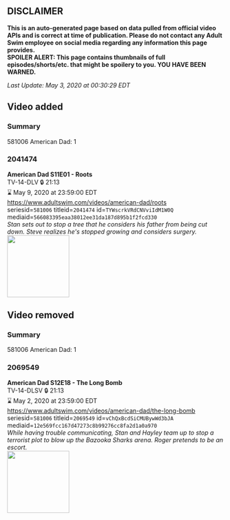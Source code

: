 ## DISCLAIMER
**This is an auto-generated page based on data pulled from official video APIs and is correct at time of publication. Please do not contact any Adult Swim employee on social media regarding any information this page provides.**  
**SPOILER ALERT: This page contains thumbnails of full episodes/shorts/etc. that might be spoilery to you. YOU HAVE BEEN WARNED.**  

_Last Update: May 3, 2020 at 00:30:29 EDT_
## Video added
### Summary
581006 American Dad: 1  
### 2041474
**American Dad S11E01 - Roots**  
TV-14-DLV 🔒 21:13  
⌛ May 9, 2020 at 23:59:00 EDT  
https://www.adultswim.com/videos/american-dad/roots  
seriesid=`581006` titleid=`2041474` id=`TYWscrkVRdCNVviIdM1W0Q` mediaid=`566083395eaa38012ee31da187d895b1f2fcd330`  
_Stan sets out to stop a tree that he considers his father from being cut down. Steve realizes he's stopped growing and considers surgery._  
<a href="https://i.cdn.turner.com/adultswim/big/image-upload/thumbnails/thumb-2_image-152002065003817.jpg"><img src="https://i.cdn.turner.com/adultswim/big/image-upload/thumbnails/thumb-2_image-152002065003817.jpg" height="144px" /></a>
## Video removed
### Summary
581006 American Dad: 1  
### 2069549
**American Dad S12E18 - The Long Bomb**  
TV-14-DLSV 🔒 21:13  
⌛ May 2, 2020 at 23:59:00 EDT  
https://www.adultswim.com/videos/american-dad/the-long-bomb  
seriesid=`581006` titleid=`2069549` id=`vChQxBcdSiCMUBywWd3bJA` mediaid=`12e569fcc167d47273c8b99276cc8fa2d1a0a970`  
_While having trouble communicating, Stan and Hayley team up to stop a terrorist plot to blow up the Bazooka Sharks arena. Roger pretends to be an escort._  
<a href="https://i.cdn.turner.com/adultswim/big/image-upload/thumbnails/thumb-2_image-151820800335318.jpg"><img src="https://i.cdn.turner.com/adultswim/big/image-upload/thumbnails/thumb-2_image-151820800335318.jpg" height="144px" /></a>
